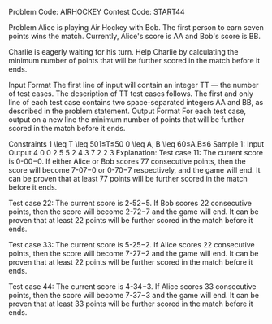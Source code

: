 Problem Code:
AIRHOCKEY
Contest Code:
START44


Problem
Alice is playing Air Hockey with Bob. The first person to earn seven points wins the match. Currently, Alice's score is AA and Bob's score is BB.

Charlie is eagerly waiting for his turn. Help Charlie by calculating the minimum number of points that will be further scored in the match before it ends.

Input Format
The first line of input will contain an integer TT — the number of test cases. The description of TT test cases follows.
The first and only line of each test case contains two space-separated integers AA and BB, as described in the problem statement.
Output Format
For each test case, output on a new line the minimum number of points that will be further scored in the match before it ends.

Constraints
1 \leq T \leq 501≤T≤50
0 \leq A, B \leq 60≤A,B≤6
Sample 1:
Input
Output
4
0 0
2 5
5 2
4 3
7
2
2
3
Explanation:
Test case 11: The current score is 0-00−0. If either Alice or Bob scores 77 consecutive points, then the score will become 7-07−0 or 0-70−7 respectively, and the game will end. It can be proven that at least 77 points will be further scored in the match before it ends.

Test case 22: The current score is 2-52−5. If Bob scores 22 consecutive points, then the score will become 2-72−7 and the game will end. It can be proven that at least 22 points will be further scored in the match before it ends.

Test case 33: The current score is 5-25−2. If Alice scores 22 consecutive points, then the score will become 7-27−2 and the game will end. It can be proven that at least 22 points will be further scored in the match before it ends.

Test case 44: The current score is 4-34−3. If Alice scores 33 consecutive points, then the score will become 7-37−3 and the game will end. It can be proven that at least 33 points will be further scored in the match before it ends.
